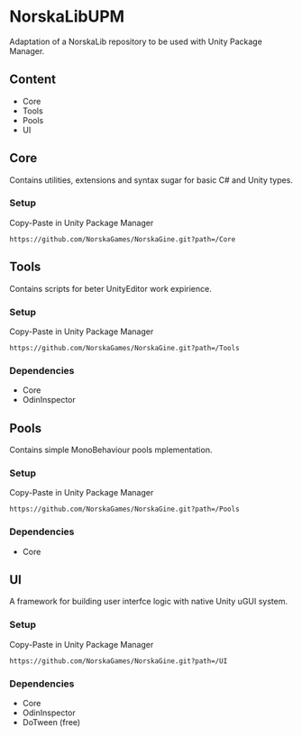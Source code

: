 # NorskaLibUPM
Adaptation of a NorskaLib repository to be used with Unity Package Manager. 
## Content
* Core
* Tools
* Pools
* UI
## Core
Contains utilities, extensions and syntax sugar for basic C# and Unity types.
### Setup
Copy-Paste in Unity Package Manager
```
https://github.com/NorskaGames/NorskaGine.git?path=/Core
```

## Tools
Contains scripts for beter UnityEditor work expirience.
### Setup
Copy-Paste in Unity Package Manager
```
https://github.com/NorskaGames/NorskaGine.git?path=/Tools
```
### Dependencies
* Core
* OdinInspector

## Pools
Contains simple MonoBehaviour pools mplementation.
### Setup
Copy-Paste in Unity Package Manager
```
https://github.com/NorskaGames/NorskaGine.git?path=/Pools
```
### Dependencies
* Core

## UI
A framework for building user interfce logic with native Unity uGUI system. 
### Setup
Copy-Paste in Unity Package Manager
```
https://github.com/NorskaGames/NorskaGine.git?path=/UI
```
### Dependencies
* Core
* OdinInspector
* DoTween (free)
